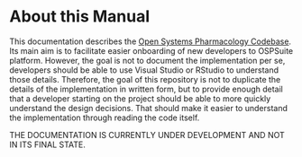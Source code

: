 # About this Manual

This documentation describes the [Open Systems Pharmacology Codebase](https://github.com/Open-Systems-Pharmacology). Its main aim is to facilitate easier onboarding of new developers to OSPSuite platform. However, the goal is not to document the implementation per se, developers should be able to use Visual Studio or RStudio to understand those details. Therefore, the goal of this repository is not to duplicate the details of the implementation in written form, but to provide enough detail that a developer starting on the project should be able to more quickly understand the design decisions. That should make it easier to understand the implementation through reading the code itself.

THE DOCUMENTATION IS CURRENTLY UNDER DEVELOPMENT AND NOT IN ITS FINAL STATE.

